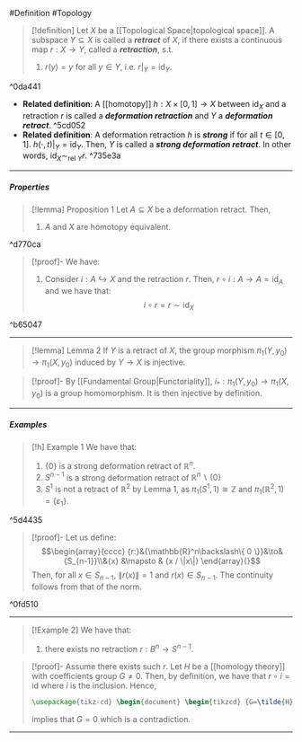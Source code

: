 #Definition #Topology 

> [!definition]
> Let $X$ be a [[Topological Space|topological space]]. A subspace $Y\subseteq X$ is called a ***retract*** of $X$, if there exists a continuous map $r:X\to Y$, called a ***retraction***, s.t.
> 1. $r(y)=y$ for all $y\in Y$, i.e. $r|_{Y}=\text{id}_{Y}$.

^0da441

- **Related definition**: A [[homotopy]] $h:X\times[0,1]\to X$ between $\text{id}_{X}$ and a retraction $r$ is called a ***deformation retraction*** and $Y$ a ***deformation retract***. ^5cd052
- **Related definition**: A deformation retraction $h$ is ***strong*** if for all $t\in[0,1]$. $h(\cdot,t)|_{Y}=\text{id}_{Y}$. Then, $Y$ is called a ***strong deformation retract***. In other words, $\text{id}_{X}\sim_{\text{rel }Y}r$. ^735e3a

---
##### Properties
> [!lemma] Proposition 1
> Let $A\subseteq X$ be a deformation retract. Then, 
> 1. $A$ and $X$ are homotopy equivalent.

^d770ca

> [!proof]-
> We have:
> 1. Consider $i:A\hookrightarrow X$ and the retraction $r$. Then, $r\circ i:A\to A=\text{id}_{A}$ and we have that: $$i\circ  r=r \sim \text{id}_{X}$$

^b65047

---
> [!lemma] Lemma 2
> If $Y$ is a retract of $X$, the group morphism $\pi_{1}(Y,y_{0})\to \pi_{1}(X,y_{0})$ induced by $Y\to X$ is injective.

> [!proof]-
> By [[Fundamental Group|Functoriality]], $i_{*}:\pi_{1}(Y,y_{0})\to \pi_{1}(X,y_{0})$ is a group homomorphism. It is then injective by definition.
---
##### Examples
> [!h] Example 1
> We have that:
> 1. $\{ 0 \}$ is a strong deformation retract of $\mathbb{R}^n$.
> 1. $S^{n-1}$ is a strong deformation retract of $\mathbb{R}^n \backslash\{ 0 \}$
> 2. $S^{1}$ is not a retract of $\mathbb{R}^2$ by Lemma 1, as $\pi_{1}(S^1,1)\cong\mathbb{Z}$ and $\pi_{1}(\mathbb{R}^{2},1)=\{ \varepsilon_{1} \}$.

^5d4435

> [!proof]-
> Let us define: $$\begin{array}{cccc} {r:}&{\mathbb{R}^n\backslash\{ 0 \}}&\to&{S_{n-1}}\\&{x} &\mapsto & {x / \|x\|} \end{array}{}$$Then, for all $x\in S_{n-1}$, $\|r(x)\|=1$ and $r(x)\in S_{n-1}$. The continuity follows from that of the norm. 

^0fd510

---
> [!Example 2]
> We have that:
> 1. there exists no retraction $r:B^n\to S^{n-1}$.

> [!proof]-
> Assume there exists such $r$. Let $H$ be a [[homology theory]] with coefficients group $G\neq 0$. Then, by definition, we have that $r\circ i=\text{id}$ where $i$ is the inclusion. Hence, 
>```tikz 
>\usepackage{tikz-cd} \begin{document} \begin{tikzcd} {G=\tilde{H}_{n-1}(S^{n-1})} & {0=\tilde{H}_{n-1}(B^n)} \\ & {G=\tilde{H}_{n-1}(S^{n-1})} \arrow["{i_*}", from=1-1, to=1-2] \arrow["{\textrm{id}}"', from=1-1, to=2-2] \arrow["{r_*}", from=1-2, to=2-2] \end{tikzcd}\end{document}
>```
> 
> implies that $G=0$ which is a contradiction.

---
